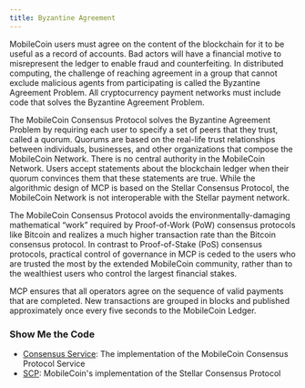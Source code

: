 ```yaml
---
title: Byzantine Agreement
---
```

MobileCoin users must agree on the content of the blockchain for it to be useful as a record of accounts. Bad actors
will have a financial motive to misrepresent the ledger to enable fraud and counterfeiting. In distributed computing,
the challenge of reaching agreement in a group that cannot exclude malicious agents from participating is called the
Byzantine Agreement Problem. All cryptocurrency payment networks must include code that solves the Byzantine Agreement
Problem.

The MobileCoin Consensus Protocol solves the Byzantine Agreement Problem by requiring each user to specify a set of
peers that they trust, called a quorum. Quorums are based on the real-life trust relationships between individuals,
businesses, and other organizations that compose the MobileCoin Network. There is no central authority in the MobileCoin
Network. Users accept statements about the blockchain ledger when their quorum convinces them that these statements are
true. While the algorithmic design of MCP is based on the Stellar Consensus Protocol, the MobileCoin Network is not
interoperable with the Stellar payment network.

The MobileCoin Consensus Protocol avoids the environmentally-damaging mathematical “work” required by Proof-of-Work
(PoW) consensus protocols like Bitcoin and realizes a much higher transaction rate than the Bitcoin consensus protocol.
In contrast to Proof-of-Stake (PoS) consensus protocols, practical control of governance in MCP is ceded to the users
who are trusted the most by the extended MobileCoin community, rather than to the wealthiest users who control the
largest financial stakes.

MCP ensures that all operators agree on the sequence of valid payments that are completed. New transactions are grouped
in blocks and published approximately once every five seconds to the MobileCoin Ledger.

### Show Me the Code

* [Consensus Service](https://github.com/mobilecoinfoundation/mobilecoin/tree/master/consensus/service): The implementation of the MobileCoin Consensus Protocol Service
* [SCP](https://github.com/mobilecoinfoundation/mobilecoin/tree/master/consensus/scp): MobileCoin's implementation of the Stellar Consensus Protocol

